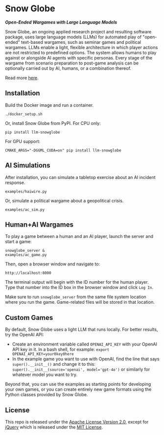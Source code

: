 # Snow Globe
***Open-Ended Wargames with Large Language Models***

Snow Globe, an ongoing applied research project and resulting software package, uses large language models (LLMs) for automated play of "open-ended" text-based wargames, such as seminar games and political wargames.  LLMs enable a light, flexible architecture in which player actions are not restricted to predefined options.  The system allows humans to play against or alongside AI agents with specific personas.  Every stage of the wargame from scenario preparation to post-game analysis can be optionally carried out by AI, humans, or a combination thereof.

Read more [here](https://arxiv.org/abs/2404.11446).

## Installation

Build the Docker image and run a container.

```
./docker_setup.sh
```

Or, install Snow Globe from PyPI.  For CPU only:

```
pip install llm-snowglobe
```

For GPU support:

```
CMAKE_ARGS="-DGGML_CUDA=on" pip install llm-snowglobe
```

## AI Simulations

After installation, you can simulate a tabletop exercise about an AI incident response.

```
examples/haiwire.py
```

Or, simulate a political wargame about a geopolitical crisis.

```
examples/ac_sim.py
```

## Human+AI Wargames

To play a game between a human and an AI player, launch the server and start a game:

```
snowglobe_server &
examples/ac_game.py
```

Then, open a browser window and navigate to:

```
http://localhost:8000
```

The terminal output will begin with the ID number for the human player.  Type that number into the ID box in the browser window and click `Log In`.

Make sure to run `snowglobe_server` from the same file system location where you run the game.  Game-related files will be stored in that location.

## Custom Games

By default, Snow Globe uses a light LLM that runs locally.  For better results, try the OpenAI API:
- Create an environment variable called `OPENAI_API_KEY` with your OpenAI API key in it.  In a bash shell, for example: `export OPENAI_API_KEY=your0key0here`
- In the example game you want to use with OpenAI, find the line that says `super().__init__()` and change it to this: `super().__init__(source='openai', model='gpt-4o')` or similarly for whatever model you want to try.

Beyond that, you can use the examples as starting points for developing your own games, or you can create entirely new game formats using the Python classes provided by Snow Globe.

## License

This repo is released under the [Apache License Version 2.0](LICENSE), except for [jQuery](src/llm_snowglobe/terminal/jquery-3.7.1.min.js) which is released under the [MIT License](https://github.com/jquery/jquery/blob/main/LICENSE.txt).
